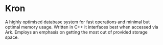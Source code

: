 # Kron
A highly optimised database system for fast operations and minimal but optimal memory usage. Written in C++ it interfaces best when accessed via Ark. Employs an emphasis on getting the most out of provided storage space.
